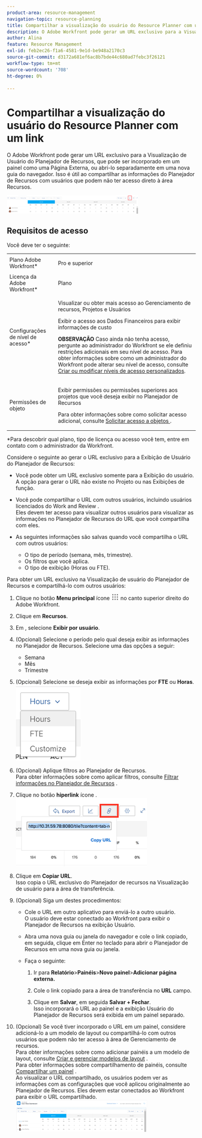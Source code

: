 ```yaml
---
product-area: resource-management
navigation-topic: resource-planning
title: Compartilhar a visualização do usuário do Resource Planner com um link
description: O Adobe Workfront pode gerar um URL exclusivo para a Visualização de Usuário do Planejador de Recursos, que pode ser incorporado em um painel como uma Página Externa, ou abri-lo separadamente em uma nova guia do navegador. Isso é útil ao compartilhar as informações do Planejador de Recursos com usuários que podem não ter acesso direto à área Recursos.
author: Alina
feature: Resource Management
exl-id: feb2ec26-f1a6-4581-9e1d-be948a2170c3
source-git-commit: d3172a681ef6ac8b7bde44c680ad7febc3f26121
workflow-type: tm+mt
source-wordcount: '708'
ht-degree: 0%

---
```


# Compartilhar a visualização do usuário do Resource Planner com um link

O Adobe Workfront pode gerar um URL exclusivo para a Visualização de Usuário do Planejador de Recursos, que pode ser incorporado em um painel como uma Página Externa, ou abri-lo separadamente em uma nova guia do navegador. Isso é útil ao compartilhar as informações do Planejador de Recursos com usuários que podem não ter acesso direto à área Recursos.

![](assets/rp-user-view-with-link-highlight-350x49.png)

## Requisitos de acesso

Você deve ter o seguinte:

<table style="table-layout:auto"> 
 <col> 
 <col> 
 <tbody> 
  <tr> 
   <td role="rowheader">Plano Adobe Workfront*</td> 
   <td> <p>Pro e superior</p> </td> 
  </tr> 
  <tr> 
   <td role="rowheader">Licença da Adobe Workfront*</td> 
   <td> <p>Plano </p> </td> 
  </tr> 
  <tr> 
   <td role="rowheader">Configurações de nível de acesso*</td> 
   <td> <p>Visualizar ou obter mais acesso ao Gerenciamento de recursos, Projetos e Usuários</p> <p>Exibir o acesso aos Dados Financeiros para exibir informações de custo </p> <p><b>OBSERVAÇÃO</b> Caso ainda não tenha acesso, pergunte ao administrador do Workfront se ele definiu restrições adicionais em seu nível de acesso. Para obter informações sobre como um administrador do Workfront pode alterar seu nível de acesso, consulte <a href="../../administration-and-setup/add-users/configure-and-grant-access/create-modify-access-levels.md" class="MCXref xref">Criar ou modificar níveis de acesso personalizados</a>.</p> </td> 
  </tr> 
  <tr> 
   <td role="rowheader">Permissões de objeto</td> 
   <td> <p>Exibir permissões ou permissões superiores aos projetos que você deseja exibir no Planejador de Recursos</p> <p>Para obter informações sobre como solicitar acesso adicional, consulte <a href="../../workfront-basics/grant-and-request-access-to-objects/request-access.md" class="MCXref xref">Solicitar acesso a objetos </a>.</p> </td> 
  </tr> 
 </tbody> 
</table>

&#42;Para descobrir qual plano, tipo de licença ou acesso você tem, entre em contato com o administrador da Workfront.


Considere o seguinte ao gerar o URL exclusivo para a Exibição de Usuário do Planejador de Recursos:

* Você pode obter um URL exclusivo somente para a Exibição do usuário. A opção para gerar o URL não existe no Projeto ou nas Exibições de função.
* Você pode compartilhar o URL com outros usuários, incluindo usuários licenciados do Work and Review .\
   Eles devem ter acesso para visualizar outros usuários para visualizar as informações no Planejador de Recursos do URL que você compartilha com eles.
* As seguintes informações são salvas quando você compartilha o URL com outros usuários:

   * O tipo de período (semana, mês, trimestre).
   * Os filtros que você aplica.
   * O tipo de exibição (Horas ou FTE).

Para obter um URL exclusivo na Visualização de usuário do Planejador de Recursos e compartilhá-lo com outros usuários:

1. Clique no botão **Menu principal** ícone ![](assets/main-menu-icon.png) no canto superior direito do Adobe Workfront.

1. Clique em **Recursos**.
1. Em , selecione **Exibir por usuário**.
1. (Opcional) Selecione o período pelo qual deseja exibir as informações no Planejador de Recursos. Selecione uma das opções a seguir:

   * Semana
   * Mês
   * Trimestre

1. (Opcional) Selecione se deseja exibir as informações por **FTE** ou **Horas**.\
   ![RP_hours_or_fte_in_user_view.png](assets/rp-hours-or-fte-in-user-view.png)

1. (Opcional) Aplique filtros ao Planejador de Recursos.\
   Para obter informações sobre como aplicar filtros, consulte [Filtrar informações no Planejador de Recursos](../../resource-mgmt/resource-planning/filter-resource-planner.md) .

1. Clique no botão **hiperlink** ícone .\
   ![RP_Storm_generate_URL_with_copy_URL_link.png](assets/rp-storm-generate-url-with-copy-url-link-350x182.png)

1. Clique em **Copiar URL**.\
   Isso copia o URL exclusivo do Planejador de recursos na Visualização de usuário para a área de transferência.

1. (Opcional) Siga um destes procedimentos:  

   * Cole o URL em outro aplicativo para enviá-lo a outro usuário.\
      O usuário deve estar conectado ao Workfront para exibir o Planejador de Recursos na exibição Usuário.
   * Abra uma nova guia ou janela do navegador e cole o link copiado, em seguida, clique em Enter no teclado para abrir o Planejador de Recursos em uma nova guia ou janela.
   * Faça o seguinte:

      <!--   
     <MadCap:conditionalText data-mc-conditions="QuicksilverOrClassic.Draft mode">   
     (NOTE:&nbsp;turn this into a numbered list)   
     </MadCap:conditionalText>   
     -->

      1. Ir para **Relatório**>**Painéis**>**Novo painel**>**Adicionar página externa.**

      1. Cole o link copiado para a área de transferência no **URL** campo.
      1. Clique em **Salvar**, em seguida **Salvar + Fechar**.\
         Isso incorporará o URL ao painel e a exibição Usuário do Planejador de Recursos será exibida em um painel separado.

1. (Opcional) Se você tiver incorporado o URL em um painel, considere adicioná-lo a um modelo de layout ou compartilhá-lo com outros usuários que podem não ter acesso à área de Gerenciamento de recursos.\
   Para obter informações sobre como adicionar painéis a um modelo de layout, consulte [Criar e gerenciar modelos de layout](../../administration-and-setup/customize-workfront/use-layout-templates/create-and-manage-layout-templates.md) .\
   Para obter informações sobre compartilhamento de painéis, consulte [Compartilhar um painel](../../reports-and-dashboards/dashboards/creating-and-managing-dashboards/share-dashboard.md) .\
   Ao visualizar o URL compartilhado, os usuários podem ver as informações com as configurações que você aplicou originalmente ao Planejador de Recursos. Eles devem estar conectados ao Workfront para exibir o URL compartilhado.\
   ![user_view_dashoard_from_unique_url.png](assets/user-view-dashoard-from-unique-url-350x85.png)
